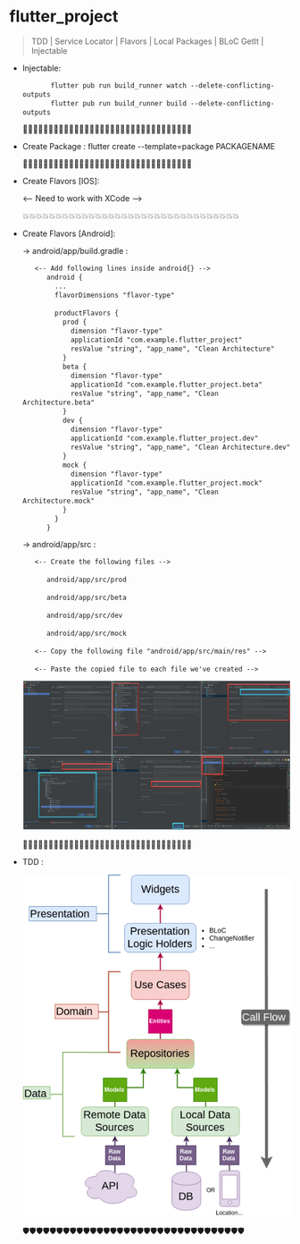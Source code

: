 # flutter_project

> TDD | Service Locator | Flavors | Local Packages | BLoC
> GetIt | Injectable

- Injectable:

             flutter pub run build_runner watch --delete-conflicting-outputs
             flutter pub run build_runner build --delete-conflicting-outputs

  🧠🧠🧠🧠🧠🧠🧠🧠🧠🧠🧠🧠🧠🧠🧠🧠🧠🧠🧠🧠🧠🧠🧠🧠🧠🧠🧠🧠🧠🧠🧠🧠🧠
  
- Create Package : flutter create --template=package PACKAGENAME

  🦉🦉🦉🦉🦉🦉🦉🦉🦉🦉🦉🦉🦉🦉🦉🦉🦉🦉🦉🦉🦉🦉🦉🦉🦉🦉🦉🦉🦉🦉🦉🦉🦉

- Create Flavors [IOS]:

    <-- Need to work with XCode -->

  💥💥💥💥💥💥💥💥💥💥💥💥💥💥💥💥💥💥💥💥💥💥💥💥💥💥💥💥💥💥💥💥💥

- Create Flavors [Android]:
    
    -> android/app/build.gradle :

         <-- Add following lines inside android{} -->
            android {
              ...
              flavorDimensions "flavor-type"
            
              productFlavors {
                prod {
                  dimension "flavor-type"
                  applicationId "com.example.flutter_project"
                  resValue "string", "app_name", "Clean Architecture"
                }
                beta {
                  dimension "flavor-type"
                  applicationId "com.example.flutter_project.beta"
                  resValue "string", "app_name", "Clean Architecture.beta"
                }
                dev {
                  dimension "flavor-type"
                  applicationId "com.example.flutter_project.dev"
                  resValue "string", "app_name", "Clean Architecture.dev"
                }
                mock {
                  dimension "flavor-type"
                  applicationId "com.example.flutter_project.mock"
                  resValue "string", "app_name", "Clean Architecture.mock"
                }
              }
            }

    -> android/app/src :
 
         <-- Create the following files -->

            android/app/src/prod 

            android/app/src/beta
            
            android/app/src/dev
            
            android/app/src/mock
         
         <-- Copy the following file "android/app/src/main/res" -->
         
         <-- Paste the copied file to each file we've created -->
    
    ![View](assets/readme/run_config.png)

  🎯🎯🎯🎯🎯🎯🎯🎯🎯🎯🎯🎯🎯🎯🎯🎯🎯🎯🎯🎯🎯🎯🎯🎯🎯🎯🎯🎯🎯🎯🎯🎯🎯

- TDD :

    ![View](assets/readme/architecture.png)

  🛡🛡🛡🛡🛡🛡🛡🛡🛡🛡🛡🛡🛡🛡🛡🛡🛡🛡🛡🛡🛡🛡🛡🛡🛡🛡🛡🛡🛡🛡🛡🛡🛡